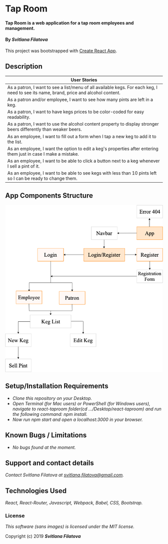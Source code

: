 # Tap Room

#### Tap Room is a web application for a tap room employees and management.

#### By _**Svitlana Filatova**_

This project was bootstrapped with [Create React App](https://github.com/facebook/create-react-app).

## Description

| User Stories                                                                                                                          |
| ------------------------------------------------------------------------------------------------------------------------------------- |
| As a patron, I want to see a list/menu of all available kegs. For each keg, I need to see its name, brand, price and alcohol content. |
| As a patron and/or employee, I want to see how many pints are left in a keg.                                                          |
| As a patron, I want to have kegs prices to be color-coded for easy readability.                                                       |
| As a patron, I want to use the alcohol content property to display stronger beers differently than weaker beers.                      |
| As an employee, I want to fill out a form when I tap a new keg to add it to the list.                                                 |
| As an employee, I want the option to edit a keg's properties after entering them just in case I make a mistake.                       |
| As an employee, I want to be able to click a button next to a keg whenever I sell a pint of it.                                       |
| As an employee, I want to be able to see kegs with less than 10 pints left so I can be ready to change them.                          |

## App Components Structure

![](app_components_structure.png)

## Setup/Installation Requirements

- _Clone this repository on your Desktop._
- _Open Terminal (for Mac users) or PowerShell (for Windows users), navigate to react-taproom folder(cd .../Desktop/react-taproom) and run the following command: npm install._
- _Now run npm start and open a localhost:3000 in your browser._

## Known Bugs / Limitations

- _No bugs found at the moment._

## Support and contact details

_Contact Svitlana Filatova at svitlana.filatova@gmail.com._

## Technologies Used

_React, React-Router, Javascript, Webpack, Babel, CSS, Bootstrap._

### License

_This software (sans images) is licensed under the MIT license._

Copyright (c) 2019 **_Svitlana Filatova_**
